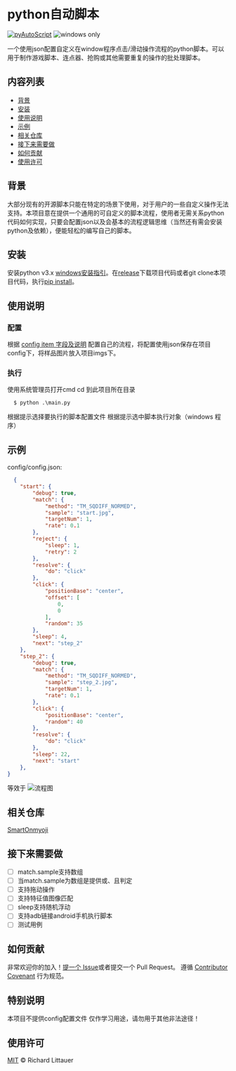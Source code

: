# python自动脚本
[![pyAutoScript](https://img.shields.io/badge/python-v3.x-blue)](https://github.com/ziitar/pyAutoScript) ![windows only](https://img.shields.io/badge/platform-windows-blue)

一个使用json配置自定义在window程序点击/滑动操作流程的python脚本。可以用于制作游戏脚本、连点器、抢购或其他需要重复的操作的批处理脚本。

## 内容列表

- [背景](#背景)
- [安装](#安装)
- [使用说明](#使用说明)
- [示例](#示例)
- [相关仓库](#相关仓库)
- [接下来需要做](#接下来需要做)
- [如何贡献](#如何贡献)
- [使用许可](#使用许可)

## 背景
大部分现有的开源脚本只能在特定的场景下使用，对于用户的一些自定义操作无法支持。本项目意在提供一个通用的可自定义的脚本流程，使用者无需关系python代码如何实现，只要会配置json以及会基本的流程逻辑思维（当然还有需会安装python及依赖），便能轻松的编写自己的脚本。

## 安装
安装python v3.x [windows安装指引](https://docs.python.org/zh-cn/3/using/windows.html#)。在[release](https://github.com/ziitar/pyAutoScript/releases)下载项目代码或者git clone本项目代码，执行[pip install](https://docs.python.org/zh-cn/3/installing/index.html)。

## 使用说明

### 配置
根据 [config item 字段及说明](https://github.com/ziitar/pyAutoScript/blob/master/config/config.md) 配置自己的流程，将配置使用json保存在项目config下，将样品图片放入项目imgs下。

### 执行
使用系统管理员打开cmd 
cd 到此项目所在目录
```
  $ python .\main.py
```
根据提示选择要执行的脚本配置文件
根据提示选中脚本执行对象（windows 程序）

## 示例
config/config.json:
```json
  {
    "start": {
        "debug": true,
        "match": {
            "method": "TM_SQDIFF_NORMED",
            "sample": "start.jpg",
            "targetNum": 1,
            "rate": 0.1
        },
        "reject": {
            "sleep": 1,
            "retry": 2
        },
        "resolve": {
            "do": "click"
        },
        "click": {
            "positionBase": "center",
            "offset": [
                0,
                0
            ],
            "random": 35
        },
        "sleep": 4,
        "next": "step_2"
    },
    "step_2": {
        "debug": true,
        "match": {
            "method": "TM_SQDIFF_NORMED",
            "sample": "step_2.jpg",
            "targetNum": 1,
            "rate": 0.1
        },
        "click": {
            "positionBase": "center",
            "random": 40
        },
        "resolve": {
            "do": "click"
        },
        "sleep": 22,
        "next": "start"
    },
}
```
等效于 ![流程图](http://assets.processon.com/chart_image/625d21381e085306fa70ddff.png)

## 相关仓库

[SmartOnmyoji](https://github.com/aicezam/SmartOnmyoji)


## 接下来需要做

- [ ] match.sample支持数组
- [ ] 当match.sample为数组是提供或、且判定
- [ ] 支持拖动操作
- [ ] 支持特征值图像匹配
- [ ] sleep支持随机浮动
- [ ] 支持adb链接android手机执行脚本
- [ ] 测试用例

## 如何贡献
非常欢迎你的加入！[提一个 Issue](https://github.com/ziitar/pyAutoScript/issues/new)或者提交一个 Pull Request。
遵循 [Contributor Covenant](http://contributor-covenant.org/version/1/3/0/) 行为规范。

## 特别说明

本项目不提供config配置文件
仅作学习用途，请勿用于其他非法途径！

## 使用许可
[MIT](LICENSE) © Richard Littauer
